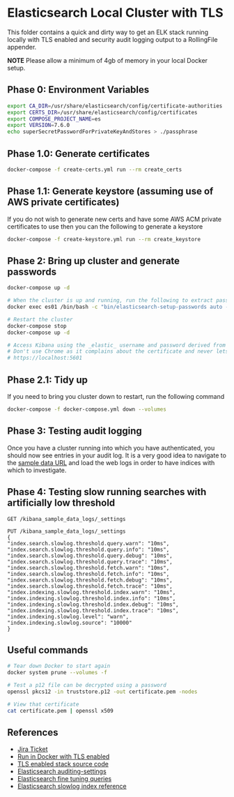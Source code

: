 # Elasticsearch Local Cluster with TLS

This folder contains a quick and dirty way to get an ELK stack running locally with TLS enabled and security audit
logging output to a RollingFile appender.

**NOTE** Please allow a minimum of 4gb of memory in your local Docker setup.

## Phase 0: Environment Variables

```bash
export CA_DIR=/usr/share/elasticsearch/config/certificate-authorities
export CERTS_DIR=/usr/share/elasticsearch/config/certificates
export COMPOSE_PROJECT_NAME=es
export VERSION=7.6.0
echo superSecretPasswordForPrivateKeyAndStores > ./passphrase
```

## Phase 1.0: Generate certificates

```bash
docker-compose -f create-certs.yml run --rm create_certs
```

## Phase 1.1: Generate keystore (assuming use of AWS private certificates)

If you do not wish to generate new certs and have some AWS ACM private certificates to use then you can the following
to generate a keystore

```bash
docker-compose -f create-keystore.yml run --rm create_keystore
```

## Phase 2: Bring up cluster and generate passwords

```bash
docker-compose up -d

# When the cluster is up and running, run the following to extract passwords
docker exec es01 /bin/bash -c "bin/elasticsearch-setup-passwords auto --batch --url https://es01.telemetry.internal:9200" > es-passwords.txt

# Restart the cluster
docker-compose stop
docker-compose up -d

# Access Kibana using the _elastic_ username and password derived from above
# Don't use Chrome as it complains about the certificate and never lets you continue to the site
# https://localhost:5601
```

## Phase 2.1: Tidy up

If you need to bring you cluster down to restart, run the following command

```bash
docker-compose -f docker-compose.yml down --volumes
```

## Phase 3: Testing audit logging

Once you have a cluster running into which you have authenticated, you should now see entries in your audit log. It is a
very good idea to navigate to the [sample data URL](https://localhost:5601/app/kibana#/home/tutorial_directory/sampleData)
and load the web logs in order to have indices with which to investigate.

## Phase 4: Testing slow running searches with artificially low threshold

```
GET /kibana_sample_data_logs/_settings

PUT /kibana_sample_data_logs/_settings
{
"index.search.slowlog.threshold.query.warn": "10ms",
"index.search.slowlog.threshold.query.info": "10ms",
"index.search.slowlog.threshold.query.debug": "10ms",
"index.search.slowlog.threshold.query.trace": "10ms",
"index.search.slowlog.threshold.fetch.warn": "10ms",
"index.search.slowlog.threshold.fetch.info": "10ms",
"index.search.slowlog.threshold.fetch.debug": "10ms",
"index.search.slowlog.threshold.fetch.trace": "10ms",
"index.indexing.slowlog.threshold.index.warn": "10ms",
"index.indexing.slowlog.threshold.index.info": "10ms",
"index.indexing.slowlog.threshold.index.debug": "10ms",
"index.indexing.slowlog.threshold.index.trace": "10ms",
"index.indexing.slowlog.level": "warn",
"index.indexing.slowlog.source": "10000"
}
```

## Useful commands

```bash
# Tear down Docker to start again
docker system prune --volumes -f

# Test a p12 file can be decrypted using a password
openssl pkcs12 -in truststore.p12 -out certificate.pem -nodes

# View that certificate
cat certificate.pem | openssl x509
```

## References
* [Jira Ticket](https://jira.tools.tax.service.gov.uk/browse/TEL-1886)
* [Run in Docker with TLS enabled](https://www.elastic.co/guide/en/elastic-stack-get-started/current/get-started-docker.html#get-started-docker-tls)
* [TLS enabled stack source code](https://github.com/elastic/stack-docs/blob/master/docs/en/getting-started/docker/elastic-docker-tls.yml)
* [Elasticsearch auditing-settings](https://www.elastic.co/guide/en/elasticsearch/reference/current/auditing-settings.html)
* [Elasticsearch fine tuning queries](https://www.elastic.co/blog/advanced-tuning-finding-and-fixing-slow-elasticsearch-queries)
* [Elasticsearch slowlog index reference](https://www.elastic.co/guide/en/elasticsearch/reference/7.0/index-modules-slowlog.html)
